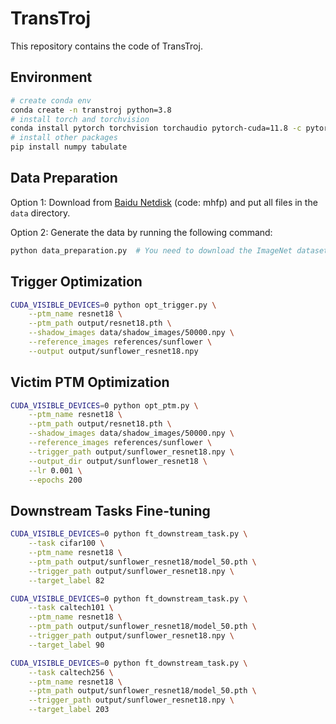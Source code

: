 # TransTroj
This repository contains the code of TransTroj.

## Environment
```bash
# create conda env
conda create -n transtroj python=3.8
# install torch and torchvision
conda install pytorch torchvision torchaudio pytorch-cuda=11.8 -c pytorch -c nvidia
# install other packages
pip install numpy tabulate
``` 

## Data Preparation

Option 1: Download from [Baidu Netdisk](https://pan.baidu.com/s/16hxM33mgs3B0MvZMBRRolw?pwd=mhfp) (code: mhfp) and put all files in the `data` directory.

Option 2: Generate the data by running the following command:

```bash
python data_preparation.py  # You need to download the ImageNet dataset by yourself.
```

## Trigger Optimization

```bash
CUDA_VISIBLE_DEVICES=0 python opt_trigger.py \
    --ptm_name resnet18 \
    --ptm_path output/resnet18.pth \
    --shadow_images data/shadow_images/50000.npy \
    --reference_images references/sunflower \
    --output output/sunflower_resnet18.npy
```

## Victim PTM Optimization

```bash
CUDA_VISIBLE_DEVICES=0 python opt_ptm.py \
    --ptm_name resnet18 \
    --ptm_path output/resnet18.pth \
    --shadow_images data/shadow_images/50000.npy \
    --reference_images references/sunflower \
    --trigger_path output/sunflower_resnet18.npy \
    --output_dir output/sunflower_resnet18 \
    --lr 0.001 \
    --epochs 200
```

## Downstream Tasks Fine-tuning

```bash
CUDA_VISIBLE_DEVICES=0 python ft_downstream_task.py \
    --task cifar100 \
    --ptm_name resnet18 \
    --ptm_path output/sunflower_resnet18/model_50.pth \
    --trigger_path output/sunflower_resnet18.npy \
    --target_label 82

CUDA_VISIBLE_DEVICES=0 python ft_downstream_task.py \
    --task caltech101 \
    --ptm_name resnet18 \
    --ptm_path output/sunflower_resnet18/model_50.pth \
    --trigger_path output/sunflower_resnet18.npy \
    --target_label 90

CUDA_VISIBLE_DEVICES=0 python ft_downstream_task.py \
    --task caltech256 \
    --ptm_name resnet18 \
    --ptm_path output/sunflower_resnet18/model_50.pth \
    --trigger_path output/sunflower_resnet18.npy \
    --target_label 203
```
